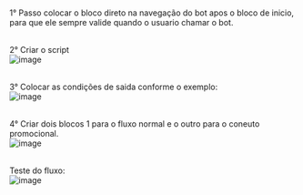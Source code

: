 <br>1° Passo colocar o bloco direto na navegação do bot apos o bloco de inicio, para que ele sempre valide quando o usuario chamar o bot.<br>

<br>2° Criar o script<br>
![image](https://user-images.githubusercontent.com/18338341/150648157-62866ae1-e7a9-4a8f-b7f0-10fe974ab5e8.png)

<br>3° Colocar as condições de saida conforme o exemplo:<br>
![image](https://user-images.githubusercontent.com/18338341/150648182-c7b13853-7678-4e67-88fc-353d83d1a8ab.png)

<br>4° Criar dois blocos 1 para o fluxo normal e o outro para o coneuto promocional.<br>
![image](https://user-images.githubusercontent.com/18338341/150648215-df3ede91-b06e-4412-95ba-fe71444fe228.png)

<br>Teste do fluxo:<br>
![image](https://user-images.githubusercontent.com/18338341/150648226-c3f4c556-aaf1-49b0-821e-88bb87095868.png)
